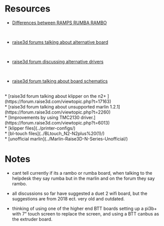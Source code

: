 # Resources


* [Differences between RAMPS RUMBA RAMBO](https://hackaday.com/2013/09/06/3d-printering-electronics-boards/)

<br>

* [raise3d forums talking about alternative board](https://forum.raise3d.com/viewtopic.php?t=8612)

<br>

* [raise3d forum discussing alternative drivers](https://forum.raise3d.com/viewtopic.php?t=634)

<br>


* [raise3d forum talking about board schematics](https://forum.raise3d.com/viewtopic.php?t=1203)
  
<br>
* [raise3d forum talking about klipper on the n2+ ](https://forum.raise3d.com/viewtopic.php?t=17163)
<br>
* [raise3d forum talking about unsupported marlin 1.2.1](https://forum.raise3d.com/viewtopic.php?t=2260)
<br>
* [Improvements by using TMC2130 driver.](https://forum.raise3d.com/viewtopic.php?t=6013)
<br>
* [klipper files](../printer-configs/)
<br>
* [bl-touch files](../BLtouch_N2-N2plus%20(1)/)
<br>
* [unofficial marlin](../Marlin-Raise3D-N-Series-Unofficial/)


# Notes


* cant tell currently if its a rambo or rumba board, when talking to the helpdesk they say rumba but in the marlin and on the forum they say rambo.

* all discussions so far have suggested a duet 2 wifi board, but the suggestions are from 2018 ect.
very old and outdated.

* thinking of using one of the higher end BTT boards setting up a pi3b+ with 7" touch screen to replace the screen, and using a BTT canbus as the extruder board.
